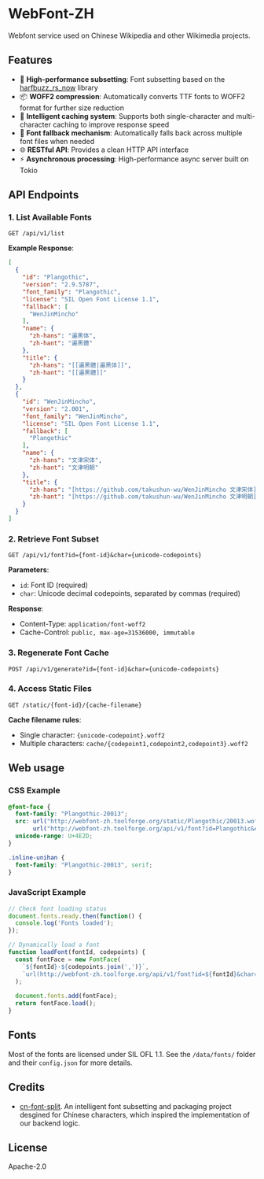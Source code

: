 # WebFont-ZH

Webfont service used on Chinese Wikipedia and other Wikimedia projects.

## Features

- 🚀 **High-performance subsetting**: Font subsetting based on the [harfbuzz_rs_now](https://github.com/KonghaYao/harfbuzz_rs) library
- 📦 **WOFF2 compression**: Automatically converts TTF fonts to WOFF2 format for further size reduction
- 💾 **Intelligent caching system**: Supports both single-character and multi-character caching to improve response speed
- 🔄 **Font fallback mechanism**: Automatically falls back across multiple font files when needed
- 🌐 **RESTful API**: Provides a clean HTTP API interface
- ⚡ **Asynchronous processing**: High-performance async server built on Tokio

## API Endpoints

### 1. List Available Fonts

```http
GET /api/v1/list
```

**Example Response**:
```json
[
  {
    "id": "Plangothic",
    "version": "2.9.5787",
    "font_family": "Plangothic",
    "license": "SIL Open Font License 1.1",
    "fallback": [
      "WenJinMincho"
    ],
    "name": {
      "zh-hans": "遍黑体",
      "zh-hant": "遍黑體"
    },
    "title": {
      "zh-hans": "[[遍黑體|遍黑体]]",
      "zh-hant": "[[遍黑體]]"
    }
  },
  {
    "id": "WenJinMincho",
    "version": "2.001",
    "font_family": "WenJinMincho",
    "license": "SIL Open Font License 1.1",
    "fallback": [
      "Plangothic"
    ],
    "name": {
      "zh-hans": "文津宋体",
      "zh-hant": "文津明朝"
    },
    "title": {
      "zh-hans": "[https://github.com/takushun-wu/WenJinMincho 文津宋体]",
      "zh-hant": "[https://github.com/takushun-wu/WenJinMincho 文津明朝]"
    }
  }
]
```

### 2. Retrieve Font Subset

```http
GET /api/v1/font?id={font-id}&char={unicode-codepoints}
```
**Parameters**:
- `id`: Font ID (required)
- `char`: Unicode decimal codepoints, separated by commas (required)

**Response**:
- Content-Type: `application/font-woff2`
- Cache-Control: `public, max-age=31536000, immutable`

### 3. Regenerate Font Cache

```http
POST /api/v1/generate?id={font-id}&char={unicode-codepoints}
```

### 4. Access Static Files

```http
GET /static/{font-id}/{cache-filename}
```

**Cache filename rules**:
- Single character: `{unicode-codepoint}.woff2`
- Multiple characters: `cache/{codepoint1,codepoint2,codepoint3}.woff2`


## Web usage

### CSS Example

```css
@font-face {
  font-family: "Plangothic-20013";
  src: url("http://webfont-zh.toolforge.org/static/Plangothic/20013.woff2") format("woff2"),
       url("http://webfont-zh.toolforge.org/api/v1/font?id=Plangothic&char=20013") format("woff2");
  unicode-range: U+4E2D;
}

.inline-unihan {
  font-family: "Plangothic-20013", serif;
}
```

### JavaScript Example

```javascript
// Check font loading status
document.fonts.ready.then(function() {
  console.log('Fonts loaded');
});

// Dynamically load a font
function loadFont(fontId, codepoints) {
  const fontFace = new FontFace(
    `${fontId}-${codepoints.join(',')}`,
    `url(http://webfont-zh.toolforge.org/api/v1/font?id=${fontId}&char=${codepoints.join(',')})`
  );
  
  document.fonts.add(fontFace);
  return fontFace.load();
}
```

## Fonts
Most of the fonts are licensed under SIL OFL 1.1. See the `/data/fonts/` folder and their `config.json` for more details.

## Credits
- [cn-font-split](https://github.com/KonghaYao/cn-font-split). An intelligent font subsetting and packaging project desgined for Chinese characters, which inspired the implementation of our backend logic.

## License
Apache-2.0